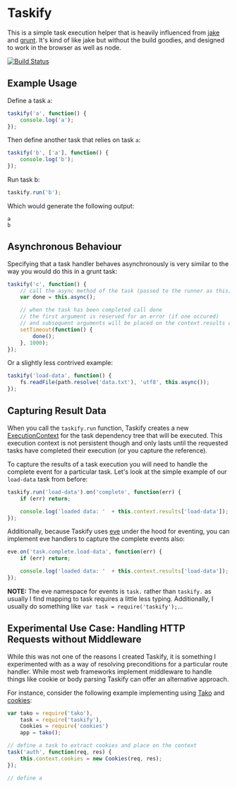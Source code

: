 # Taskify

This is a simple task execution helper that is heavily influenced from [jake](https://github.com/mde/jake) and [grunt](https://github.com/gruntjs/grunt).  It's kind of like jake but without the build goodies, and designed to work in the browser as well as node.

<a href="http://travis-ci.org/#!/DamonOehlman/taskify"><img src="https://secure.travis-ci.org/DamonOehlman/taskify.png" alt="Build Status"></a>

## Example Usage

Define a task `a`:

```js
taskify('a', function() {
    console.log('a'); 
});
```

Then define another task that relies on task `a`:

```js
taskify('b', ['a'], function() {
    console.log('b'); 
});
```

Run task b:

```js
taskify.run('b');
```

Which would generate the following output:

```
a
b
```

## Asynchronous Behaviour

Specifying that a task handler behaves asynchronously is very similar to the way you would do this in a grunt task:

```js
taskify('c', function() {
    // call the async method of the task (passed to the runner as this)
    var done = this.async(); 

    // when the task has been completed call done
    // the first argument is reserved for an error (if one occured)
    // and subsequent arguments will be placed on the context.results object
    setTimeout(function() {
        done();
    }, 1000);
});
```

Or a slightly less contrived example:

```js
taskify('load-data', function() {
    fs.readFile(path.resolve('data.txt'), 'utf8', this.async()); 
});
```

## Capturing Result Data

When you call the `taskify.run` function, Taskify creates a new [ExecutionContext](https://github.com/DamonOehlman/taskify/blob/master/src/core/context.js) for the task dependency tree that will be executed.  This execution context is not persistent though and only lasts until the requested tasks have completed their execution (or you capture the reference).

To capture the results of a task execution you will need to handle the complete event for a particular task.  Let's look at the simple example of our `load-data` task from before:

```js
taskify.run('load-data').on('complete', function(err) {
    if (err) return;

    console.log('loaded data: '  + this.context.results['load-data']); 
});
```

Additionally, because Taskify uses [eve](https://github.com/DmitryBaranovskiy/eve) under the hood for eventing, you can implement eve handlers to capture the complete events also:

```js
eve.on('task.complete.load-data', function(err) {
    if (err) return;

    console.log('loaded data: '  + this.context.results['load-data']); 
});
```

__NOTE:__ The eve namespace for events is `task.` rather than `taskify.` as usually I find mapping to task requires a little less typing.  Additionally, I usually do something like `var task = require('taskify');`...

## Experimental Use Case: Handling HTTP Requests without Middleware

While this was not one of the reasons I created Taskify, it is something I experimented with as a way of resolving preconditions for a particular route handler.  While most web frameworks implement middleware to handle things like cookie or body parsing Taskify can offer an alternative approach.

For instance, consider the following example implementing using [Tako](https://github.com/mikeal/tako) and [cookies](https://github.com/jed/cookies):

```js
var tako = require('tako'),
    task = require('taskify'),
    Cookies = require('cookies')
    app = tako();

// define a task to extract cookies and place on the context
task('auth', function(req, res) {
    this.context.cookies = new Cookies(req, res);    
});

// define a

